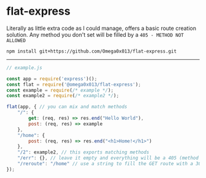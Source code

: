 # flat-express

Literally as little extra code as I could manage, offers a basic route creation solution. Any method you don't set will be filled by a `405 - METHOD NOT ALLOWED`

```
npm install git+https://github.com/Omega0x013/flat-express.git
```

---

```js
// example.js

const app = require('express')();
const flat = require('@omega0x013/flat-express');
const example = require(/* example */);
const example2 = require(/* example2 */);

flat(app, { // you can mix and match methods
    "/": {
        get: (req, res) => res.end("Hello World"),
        post: (req, res) => example
    },
    "/home": {
        post: (req, res) => res.end("<h1>Home!</h1>")
    },
    "/2": example2, // this exports matching methods
    "/err": {}, // leave it empty and everything will be a 405 (method not allowed)
    "/reroute": "/home" // use a string to fill the GET route with a 302 redirect
});
```
